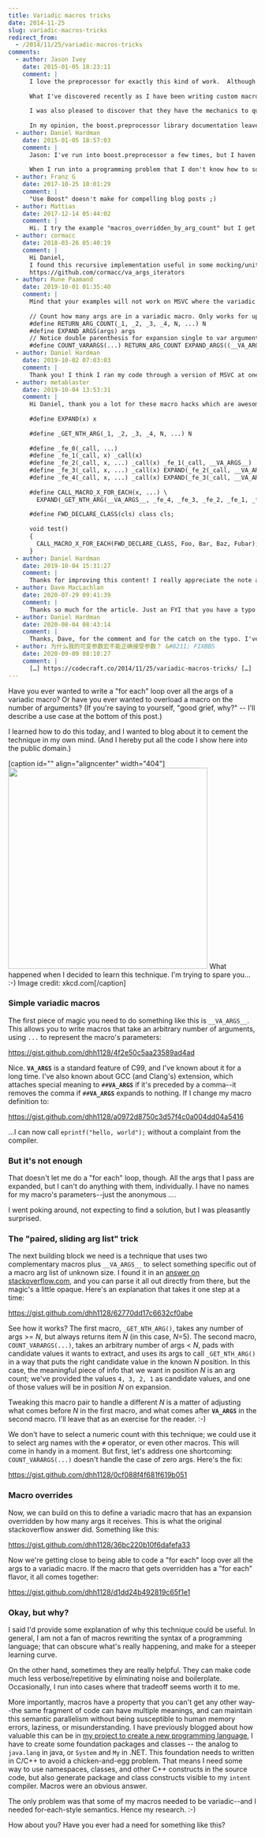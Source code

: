 ```yaml
---
title: Variadic macros tricks
date: 2014-11-25
slug: variadic-macros-tricks
redirect_from:
  - /2014/11/25/variadic-macros-tricks
comments:
  - author: Jason Ivey
    date: 2015-01-05 18:23:11
    comment: |
      I love the preprocessor for exactly this kind of work.  Although macros get a bad name these days, the preprocessor itself is still a powerful and wonderful tool when used for the problems you described.  
      
      What I've discovered recently as I have been writing custom macros is that many, if not all, of the underlying code I invent is already written in the boost.preprocessor library.  I'm not sure if it has an identical solution to what you have created above but I know it has a macro to convert the var_args to a count and list. (BOOST_PP_VARIADIC_TO_LIST)
      
      I was also pleased to discover that they have the mechanics to quickly implement my favorite preprocessor pattern you taught me years ago, the enum-declaration-via-include-file.  (BOOST_PP_ITERATION)
      
      In my opinion, the boost.preprocessor library documentation leaves a little to be desired in terms of examples and descriptions.  But there is a lot there to work with.
  - author: Daniel Hardman
    date: 2015-01-05 18:57:03
    comment: |
      Jason: I've run into boost.preprocessor a few times, but I haven't used it much. Shame on me! Thanks for reminding me to learn about it.
      
      When I run into a programming problem that I don't know how to solve, I often like to write my own solution--not so much because I want to *use* my own solution, as because I want to learn what it takes to solve the problem. Once I've solved it to my own satisfaction (and, sometimes, written about it so I understand how it works well), then I can appreciate a more elegant or general solution, and chuck my own. I'll have to look into boost.preprocessor to see if it solves the problem I was seeing in the intent codebase; if so, I'll gladly switch over, since I'm already using boost a fair amount.
  - author: Franz G
    date: 2017-10-25 10:01:29
    comment: |
      "Use Boost" doesn't make for compelling blog posts ;)
  - author: Mattias
    date: 2017-12-14 05:44:02
    comment: |
      Hi. I try the example "macros_overridden_by_arg_count" but I get the warning "not enoug parameter for macro '_GET_OVERRIDE'
  - author: cormacc
    date: 2018-03-26 05:40:19
    comment: |
      Hi Daniel,
      I found this recursive implementation useful in some mocking/unit testing work -- thanks! Wrapped it and some extensions in a ruby generator script for an arbitrary number of arguments here  if it's of any use to anyone else:
      https://github.com/cormacc/va_args_iterators
  - author: Rune Paamand
    date: 2019-10-01 01:35:40
    comment: |
      Mind that your examples will not work on MSVC where the variadic macro does not expand. You need an expansion step to achieve the `COUNT_VARARGS`:
      
      // Count how many args are in a variadic macro. Only works for up to N-1 args.
      #define RETURN_ARG_COUNT(_1, _2, _3, _4, N, ...) N
      #define EXPAND_ARGS(args) args
      // Notice double parenthesis for expansion single to var arguments
      #define COUNT_VARARGS(...) RETURN_ARG_COUNT EXPAND_ARGS((__VA_ARGS__, 4, 3, 2, 1, 0))
  - author: Daniel Hardman
    date: 2019-10-02 07:03:03
    comment: |
      Thank you! I think I ran my code through a version of MSVC at one point, but I've long since let any insight about it grow stale, so this is a great help. I appreciate the improvement.
  - author: metablaster
    date: 2019-10-04 13:53:31
    comment: |
      Hi Daniel, thank you a lot for these macro hacks which are awesome, I knew all of them except the "for each" macro, it doesn't work in MSVC out of the box, here is a trick for those who want to make it work!
      
      #define EXPAND(x) x
      
      #define _GET_NTH_ARG(_1, _2, _3, _4, N, ...) N
      
      #define _fe_0(_call, ...)
      #define _fe_1(_call, x) _call(x)
      #define _fe_2(_call, x, ...) _call(x) _fe_1(_call, __VA_ARGS__)
      #define _fe_3(_call, x, ...) _call(x) EXPAND(_fe_2(_call, __VA_ARGS__))
      #define _fe_4(_call, x, ...) _call(x) EXPAND(_fe_3(_call, __VA_ARGS__))
      
      #define CALL_MACRO_X_FOR_EACH(x, ...) \
      	EXPAND(_GET_NTH_ARG(__VA_ARGS__, _fe_4, _fe_3, _fe_2, _fe_1, _fe_0)(x, __VA_ARGS__))
      
      #define FWD_DECLARE_CLASS(cls) class cls;
      
      void test()
      {
      	CALL_MACRO_X_FOR_EACH(FWD_DECLARE_CLASS, Foo, Bar, Baz, Fubar);
      }
  - author: Daniel Hardman
    date: 2019-10-04 15:31:27
    comment: |
      Thanks for improving this content! I really appreciate the note about MSVC.
  - author: Dave MacLachlan
    date: 2020-07-29 09:41:39
    comment: |
      Thanks so much for the article. Just an FYI that you have a typo in your second `eprintf` block. I think you want `#__VA_ARGS__` as opposed to `#__VA_ARGS`
  - author: Daniel Hardman
    date: 2020-08-04 08:43:14
    comment: |
      Thanks, Dave, for the comment and for the catch on the typo. I've updated the gist.
  - author: 为什么我的可变参数宏不能正确接受参数？ &#8211; FIXBBS
    date: 2020-09-09 08:10:27
    comment: |
      […] https://codecraft.co/2014/11/25/variadic-macros-tricks/ […]
---
```

Have you ever wanted to write a "for each" loop over all the args of a variadic macro? Or have you ever wanted to overload a macro on the number of arguments? (If you're saying to yourself, "good grief, why?" -- I'll describe a use case at the bottom of this post.)

I learned how to do this today, and I wanted to blog about it to cement the technique in my own mind. (And I hereby put all the code I show here into the public domain.)

[caption id="" align="aligncenter" width="404"]<a href="http://xkcd.com/1319/"><img class="" src="http://imgs.xkcd.com/comics/automation.png" width="404" height="408"></a> What happened when I decided to learn this technique. I'm trying to spare you... :-) Image credit: xkcd.com[/caption]
<h3>Simple variadic macros</h3>
The first piece of magic you need to do something like this is <code>__VA_ARGS__</code>. This allows you to write macros that take an arbitrary number of arguments, using <code>...</code> to represent the macro's parameters:

https://gist.github.com/dhh1128/4f2e50c5aa23589ad4ad

Nice. <code>__VA_ARGS__</code> is a standard feature of C99, and I've known about it for a long time. I've also known about GCC (and Clang's) extension, which attaches special meaning to <code>##__VA_ARGS__</code> if it's preceded by a comma--it removes the comma if <code>##__VA_ARGS__</code> expands to nothing. If I change my macro definition to:

https://gist.github.com/dhh1128/a0972d8750c3d57f4c0a004dd04a5416

...I can now call <code>eprintf("hello, world");</code> without a complaint from the compiler.
<h3>But it's not enough</h3>
That doesn't let me do a "for each" loop, though. All the args that I pass are expanded, but I can't do anything with them, individually. I have no names for my macro's parameters--just the anonymous <em>...</em>.

I went poking around, not expecting to find a solution, but I was pleasantly surprised.

<!--more-->
<h3>The "paired, sliding arg list" trick</h3>
The next building block we need is a technique that uses two complementary macros plus <code>__VA_ARGS__</code> to select something specific out of a macro arg list of unknown size. I found it in an <a href="http://stackoverflow.com/a/11763277" target="_blank" rel="noopener">answer on stackoverflow.com</a>, and you can parse it all out directly from there, but the magic's a little opaque. Here's an explanation that takes it one step at a time:

https://gist.github.com/dhh1128/62770dd17c6632cf0abe

See how it works? The first macro, <code>_GET_NTH_ARG()</code>, takes any number of args >= <em>N</em>, but always returns item <em>N</em> (in this case, <em>N</em>=5). The second macro, <code>COUNT_VARARGS(...)</code>, takes an arbitrary number of args < <em>N</em>, pads with candidate values it wants to extract, and uses its args to call <code>_GET_NTH_ARG()</code> in a way that puts the right candidate value in the known <em>N</em> position. In this case, the meaningful piece of info that we want in position <em>N</em> is an arg count; we've provided the values <code>4, 3, 2, 1</code> as candidate values, and one of those values will be in position <em>N</em> on expansion.

Tweaking this macro pair to handle a different <em>N</em> is a matter of adjusting what comes before <em>N</em> in the first macro, and what comes after <code>__VA_ARGS__</code> in the second macro. I'll leave that as an exercise for the reader. :-)

We don't have to select a numeric count with this technique; we could use it to select arg names with the <code>#</code> operator, or even other macros. This will come in handy in a moment. But first, let's address one shortcoming: <code>COUNT_VARARGS(...)</code> doesn't handle the case of zero args. Here's the fix:

https://gist.github.com/dhh1128/0cf088f4f681f619b051
<h3>Macro overrides</h3>
Now, we can build on this to define a variadic macro that has an expansion overridden by how many args it receives. This is what the original stackoverflow answer did. Something like this:

https://gist.github.com/dhh1128/36bc220b10f6dafefa33

Now we're getting close to being able to code a "for each" loop over all the args to a variadic macro. If the macro that gets overridden has a "for each" flavor, it all comes together:

https://gist.github.com/dhh1128/d1dd24b492819c65f1e1
<h3>Okay, but why?</h3>
I said I'd provide some explanation of why this technique could be useful. In general, I am not a fan of macros rewriting the syntax of a programming language; that can obscure what's really happening, and make for a steeper learning curve.

On the other hand, sometimes they are really helpful. They can make code much less verbose/repetitive by eliminating noise and boilerplate. Occasionally, I run into cases where that tradeoff seems worth it to me.

More importantly, macros have a property that you can't get any other way--the same fragment of code can have multiple meanings, and can maintain this semantic parallelism without being susceptible to human memory errors, laziness, or misunderstanding. I have previously blogged about how valuable this can be in <a title="How Enums Spread Disease — And How To Cure It" href="on-bread-recipes-maps-and-intentions.md">my project to create a new programming language</a>, I have to create some foundation packages and classes -- the analog to <code>java.lang</code> in java, or <code>System</code> and <code>My</code> in .NET. This foundation needs to written in C/C++ to avoid a chicken-and-egg problem. That means I need some way to use namespaces, classes, and other C++ constructs in the source code, but also generate package and class constructs visible to my <code>intent</code> compiler. Macros were an obvious answer.

The only problem was that some of my macros needed to be variadic--and I needed for-each-style semantics. Hence my research. :-)

How about you? Have you ever had a need for something like this?

